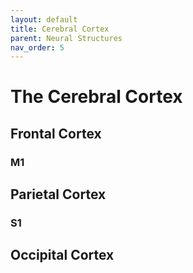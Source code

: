 ```yaml
--- 
layout: default
title: Cerebral Cortex
parent: Neural Structures
nav_order: 5
---
```


# The Cerebral Cortex

## Frontal Cortex

### M1

## Parietal Cortex

### S1

## Occipital Cortex
